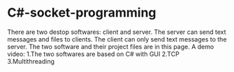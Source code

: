 # C#-socket-programming
There are two destop softwares: client and server. The server can send text messages and files to clients. The client can only send text messages to the server.
The two software and their project files are in this page.
A demo video: 
1.The two softwares are based on C# with GUI
2.TCP
3.Multithreading

